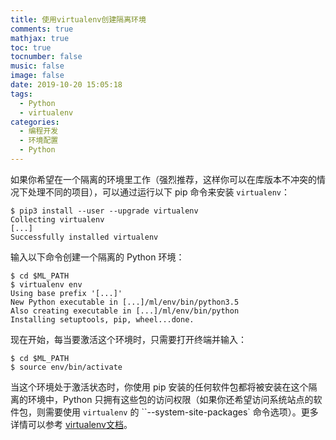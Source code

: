 ```yaml
---
title: 使用virtualenv创建隔离环境
comments: true
mathjax: true
toc: true
tocnumber: false
music: false
image: false
date: 2019-10-20 15:05:18
tags:
  - Python
  - virtualenv
categories: 
  - 编程开发
  - 环境配置
  - Python
---
```






如果你希望在一个隔离的环境里工作（强烈推荐，这样你可以在库版本不冲突的情况下处理不同的项目），可以通过运行以下 pip 命令来安装 `virtualenv`：

```
$ pip3 install --user --upgrade virtualenv
Collecting virtualenv
[...]
Successfully installed virtualenv
```

输入以下命令创建一个隔离的 Python 环境：

```
$ cd $ML_PATH
$ virtualenv env
Using base prefix '[...]'
New Python executable in [...]/ml/env/bin/python3.5
Also creating executable in [...]/ml/env/bin/python
Installing setuptools, pip, wheel...done.
```

现在开始，每当要激活这个环境时，只需要打开终端并输入：

```
$ cd $ML_PATH
$ source env/bin/activate
```

当这个环境处于激活状态时，你使用 pip 安装的任何软件包都将被安装在这个隔离的环境中，Python 只拥有这些包的访问权限（如果你还希望访问系统站点的软件包，则需要使用 `virtualenv` 的 ``--system-site-packages` 命令选项）。更多详情可以参考 [virtualenv文档](https://virtualenv.pypa.io/en/latest/)。